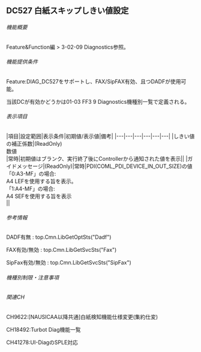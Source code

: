 ## DC527 白紙スキップしきい値設定 

###### 機能概要

Feature&Function編 > 3-02-09 Diagnostics参照。

###### 機能提供条件

Feature:DIAG\_DC527をサポートし、FAX/SipFAX有効、且つDADFが使用可能。

当該DCが有効かどうかは01-03 FF3 9 Diagnostics機種別一覧で定義される。

###### 表示項目

|項目|設定範囲|表示条件|初期値/表示値|備考|
|---|---|---|---|---|---|
|しきい値の補正係数|(ReadOnly)<br/>数値<br/>|常時|初期値はブランク、実行終了後にControllerから通知された値を表示||
|ガイドメッセージ|(ReadOnly)|常時|PDI(COML_PDI_DEVICE_IN_OUT_SIZE)の値<br/>「0:A3-MF」の場合:<br/>A4 LEFを使用する旨を表示。<br/>「1:A4-MF」の場合:<br/>A4 SEFを使用する旨を表示<br/>||


###### 参考情報

DADF有無 : top.Cmn.LibGetOptSts("Dadf")

FAX有効/無効 : top.Cmn.LibGetSvcSts("Fax")

SipFax有効/無効 : top.Cmn.LibGetSvcSts("SipFax")

###### 機種別制限・注意事項

###### 関連CH

CH9622:\[NAUSICAA以降共通\]白紙検知機能仕様変更(集約仕変)

CH18492:<RF2917>Turbot Diag機能一覧

CH41278:UI-DiagのSPLE対応